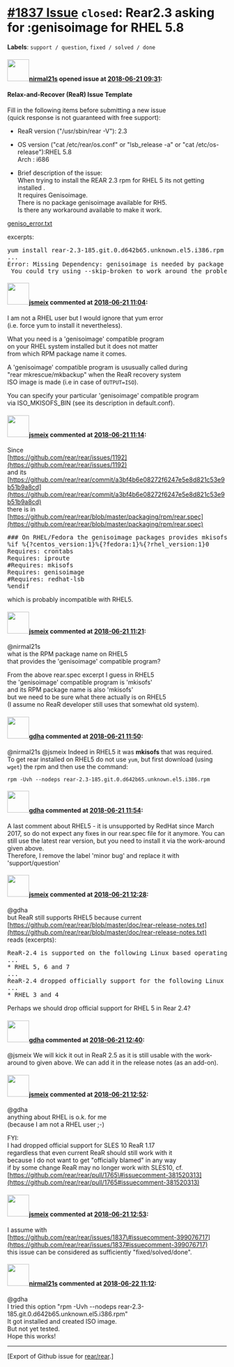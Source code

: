 [\#1837 Issue](https://github.com/rear/rear/issues/1837) `closed`: Rear2.3 asking for :genisoimage for RHEL 5.8
===============================================================================================================

**Labels**: `support / question`, `fixed / solved / done`

#### <img src="https://avatars.githubusercontent.com/u/31272475?v=4" width="50">[nirmal21s](https://github.com/nirmal21s) opened issue at [2018-06-21 09:31](https://github.com/rear/rear/issues/1837):

#### Relax-and-Recover (ReaR) Issue Template

Fill in the following items before submitting a new issue  
(quick response is not guaranteed with free support):

-   ReaR version ("/usr/sbin/rear -V"): 2.3

-   OS version ("cat /etc/rear/os.conf" or "lsb\_release -a" or "cat
    /etc/os-release"):RHEL 5.8  
    Arch : i686

-   Brief description of the issue:  
    When trying to install the REAR 2.3 rpm for RHEL 5 its not getting
    installed .  
    It requires Genisoimage.  
    There is no package genisoimage available for RH5.  
    Is there any workaround available to make it work.

[geniso\_error.txt](https://github.com/rear/rear/files/2122968/geniso_error.txt)

excerpts:

<pre>
yum install rear-2.3-185.git.0.d642b65.unknown.el5.i386.rpm 
...
Error: Missing Dependency: genisoimage is needed by package rear-2.3-185.git.0.d642b65.unknown.el5.i386 (/rear-2.3-185.git.0.d642b65.unknown.el5.i386)
 You could try using --skip-broken to work around the problem
</pre>

#### <img src="https://avatars.githubusercontent.com/u/1788608?u=925fc54e2ce01551392622446ece427f51e2f0ce&v=4" width="50">[jsmeix](https://github.com/jsmeix) commented at [2018-06-21 11:04](https://github.com/rear/rear/issues/1837#issuecomment-399063900):

I am not a RHEL user but I would ignore that yum error  
(i.e. force yum to install it nevertheless).

What you need is a 'genisoimage' compatible program  
on your RHEL system installed but it does not matter  
from which RPM package name it comes.

A 'genisoimage' compatible program is ususually called during  
"rear mkrescue/mkbackup" when the ReaR recovery system  
ISO image is made (i.e in case of `OUTPUT=ISO`).

You can specify your particular 'genisoimage' compatible program  
via ISO\_MKISOFS\_BIN (see its description in default.conf).

#### <img src="https://avatars.githubusercontent.com/u/1788608?u=925fc54e2ce01551392622446ece427f51e2f0ce&v=4" width="50">[jsmeix](https://github.com/jsmeix) commented at [2018-06-21 11:14](https://github.com/rear/rear/issues/1837#issuecomment-399067295):

Since  
[https://github.com/rear/rear/issues/1192](https://github.com/rear/rear/issues/1192)  
and its  
[https://github.com/rear/rear/commit/a3bf4b6e08272f6247e5e8d821c53e9b51b9a8cd](https://github.com/rear/rear/commit/a3bf4b6e08272f6247e5e8d821c53e9b51b9a8cd)  
there is in  
[https://github.com/rear/rear/blob/master/packaging/rpm/rear.spec](https://github.com/rear/rear/blob/master/packaging/rpm/rear.spec)

<pre>
### On RHEL/Fedora the genisoimage packages provides mkisofs
%if %{?centos_version:1}%{?fedora:1}%{?rhel_version:1}0
Requires: crontabs
Requires: iproute
#Requires: mkisofs
Requires: genisoimage
#Requires: redhat-lsb
%endif
</pre>

which is probably incompatible with RHEL5.

#### <img src="https://avatars.githubusercontent.com/u/1788608?u=925fc54e2ce01551392622446ece427f51e2f0ce&v=4" width="50">[jsmeix](https://github.com/jsmeix) commented at [2018-06-21 11:21](https://github.com/rear/rear/issues/1837#issuecomment-399069588):

@nirmal21s  
what is the RPM package name on RHEL5  
that provides the 'genisoimage' compatible program?

From the above rear.spec excerpt I guess in RHEL5  
the 'genisoimage' compatible program is 'mkisofs'  
and its RPM package name is also 'mkisofs'  
but we need to be sure what there actually is on RHEL5  
(I assume no ReaR developer still uses that somewhat old system).

#### <img src="https://avatars.githubusercontent.com/u/888633?u=cdaeb31efcc0048d3619651aa18dd4b76e636b21&v=4" width="50">[gdha](https://github.com/gdha) commented at [2018-06-21 11:50](https://github.com/rear/rear/issues/1837#issuecomment-399076717):

@nirmal21s @jsmeix Indeed in RHEL5 it was **mkisofs** that was
required.  
To get rear installed on RHEL5 do not use `yum`, but first download
(using `wget`) the rpm and then use the command:

    rpm -Uvh --nodeps rear-2.3-185.git.0.d642b65.unknown.el5.i386.rpm

#### <img src="https://avatars.githubusercontent.com/u/888633?u=cdaeb31efcc0048d3619651aa18dd4b76e636b21&v=4" width="50">[gdha](https://github.com/gdha) commented at [2018-06-21 11:54](https://github.com/rear/rear/issues/1837#issuecomment-399077538):

A last comment about RHEL5 - it is unsupported by RedHat since March
2017, so do not expect any fixes in our rear.spec file for it anymore.
You can still use the latest rear version, but you need to install it
via the work-around given above.  
Therefore, I remove the label 'minor bug' and replace it with
'support/question'

#### <img src="https://avatars.githubusercontent.com/u/1788608?u=925fc54e2ce01551392622446ece427f51e2f0ce&v=4" width="50">[jsmeix](https://github.com/jsmeix) commented at [2018-06-21 12:28](https://github.com/rear/rear/issues/1837#issuecomment-399086387):

@gdha  
but ReaR still supports RHEL5 because current  
[https://github.com/rear/rear/blob/master/doc/rear-release-notes.txt](https://github.com/rear/rear/blob/master/doc/rear-release-notes.txt)  
reads (excerpts):

<pre>
ReaR-2.4 is supported on the following Linux based operating systems:
...
* RHEL 5, 6 and 7
...
ReaR-2.4 dropped officially support for the following Linux based operating systems:
...
* RHEL 3 and 4
</pre>

Perhaps we should drop official support for RHEL 5 in Rear 2.4?

#### <img src="https://avatars.githubusercontent.com/u/888633?u=cdaeb31efcc0048d3619651aa18dd4b76e636b21&v=4" width="50">[gdha](https://github.com/gdha) commented at [2018-06-21 12:40](https://github.com/rear/rear/issues/1837#issuecomment-399089522):

@jsmeix We will kick it out in ReaR 2.5 as it is still usable with the
work-around to given above. We can add it in the release notes (as an
add-on).

#### <img src="https://avatars.githubusercontent.com/u/1788608?u=925fc54e2ce01551392622446ece427f51e2f0ce&v=4" width="50">[jsmeix](https://github.com/jsmeix) commented at [2018-06-21 12:52](https://github.com/rear/rear/issues/1837#issuecomment-399092751):

@gdha  
anything about RHEL is o.k. for me  
(because I am not a RHEL user ;-)

FYI:  
I had dropped official support for SLES 10 ReaR 1.17  
regardless that even current ReaR should still work with it  
because I do not want to get "officially blamed" in any way  
if by some change ReaR may no longer work with SLES10, cf.  
[https://github.com/rear/rear/pull/1765\#issuecomment-381520313](https://github.com/rear/rear/pull/1765#issuecomment-381520313)

#### <img src="https://avatars.githubusercontent.com/u/1788608?u=925fc54e2ce01551392622446ece427f51e2f0ce&v=4" width="50">[jsmeix](https://github.com/jsmeix) commented at [2018-06-21 12:53](https://github.com/rear/rear/issues/1837#issuecomment-399093064):

I assume with  
[https://github.com/rear/rear/issues/1837\#issuecomment-399076717](https://github.com/rear/rear/issues/1837#issuecomment-399076717)  
this issue can be considered as sufficiently "fixed/solved/done".

#### <img src="https://avatars.githubusercontent.com/u/31272475?v=4" width="50">[nirmal21s](https://github.com/nirmal21s) commented at [2018-06-22 11:12](https://github.com/rear/rear/issues/1837#issuecomment-399408112):

@gdha  
I tried this option "rpm -Uvh --nodeps
rear-2.3-185.git.0.d642b65.unknown.el5.i386.rpm"  
It got installed and created ISO image.  
But not yet tested.  
Hope this works!

------------------------------------------------------------------------

\[Export of Github issue for
[rear/rear](https://github.com/rear/rear).\]
